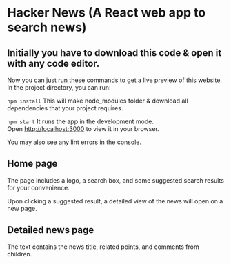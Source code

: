 # Hacker News (A React web app to search news)

## Initially you have to download this code & open it with any code editor.

Now you can just run these commands to get a live preview of this website.
In the project directory, you can run:

`npm install`
This will make node_modules folder & download all dependencies that your project requires.

`npm start`
It runs the app in the development mode.\
Open [http://localhost:3000](http://localhost:3000) to view it in your browser.

You may also see any lint errors in the console.

## Home page
The page includes a logo, a search box, and some suggested search results for your convenience.

Upon clicking a suggested result, a detailed view of the news will open on a new page.

## Detailed news page
 The text contains the news title, related points, and comments from children.

